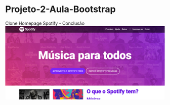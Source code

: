 # Projeto-2-Aula-Bootstrap
Clone Homepage Spotify - Conclusão
![Design preview for Homepage Spotify Copy](/design/desktop-preview.PNG)
